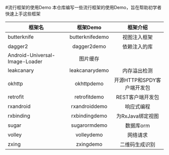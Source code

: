 #流行框架的使用Demo
本仓库编写一些流行框架的使用Demo，旨在帮助初学者快速上手这些框架

| 框架名        | 框架Demo      |框架介绍 |
| ------------- |:-------------:|:-------------:|
| butterknife   | butterknifedemo |视图注入框架|
| dagger2      | dagger2demo      |依赖注入的库|
| Android-Universal-Image-Loader | 图片缓存     |
| leakcanary       | leakcanarydemo |内存溢出检测 |
| okhttp      | okhttpdemo      | 开源HTTP和SPDY客户端开发包|
| retrofit | retrofitdemo      |REST客户端开发包|
| rxandroid      | rxandroiddemo |响应式编程|
| rxbinding     | rxbindingdemo |为RxJava绑定视图|
| sugar | sugarormdemo     |数据库orm|
| volley      | volleydemo |网络请求|
| zxing     | zxingdemo |二维码生成识别|